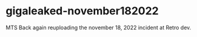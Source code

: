 # gigaleaked-november182022
MTS Back again reuploading the november 18, 2022 incident at Retro dev.
